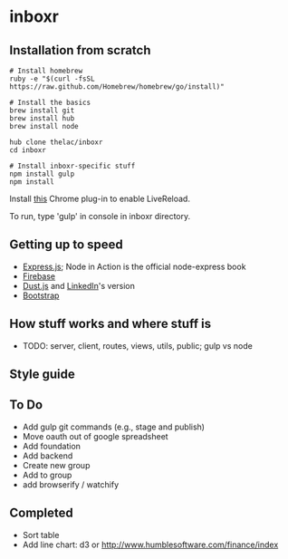 inboxr
======

## Installation from scratch
```
# Install homebrew
ruby -e "$(curl -fsSL https://raw.github.com/Homebrew/homebrew/go/install)"

# Install the basics
brew install git
brew install hub
brew install node

hub clone thelac/inboxr
cd inboxr

# Install inboxr-specific stuff
npm install gulp
npm install
```

Install [this](https://chrome.google.com/webstore/detail/livereload/jnihajbhpnppcggbcgedagnkighmdlei?hl=en) Chrome plug-in to enable LiveReload.

To run, type 'gulp' in console in inboxr directory.

## Getting up to speed
- [Express.js](http://expressjs.com/guide.html); Node in Action is the official node-express book
- [Firebase](https://www.firebase.com/docs/)
- [Dust.js](http://akdubya.github.io/dustjs/) and [LinkedIn](https://github.com/linkedin/dustjs/wiki/Dust-Tutorial)'s version
- [Bootstrap](http://getbootstrap.com/getting-started/)

## How stuff works and where stuff is
- TODO: server, client, routes, views, utils, public; gulp vs node

## Style guide

## To Do
- Add gulp git commands (e.g., stage and publish)
- Move oauth out of google spreadsheet
- Add foundation
- Add backend
- Create new group
- Add to group
- add browserify / watchify

## Completed
- Sort table
- Add line chart: d3 or http://www.humblesoftware.com/finance/index